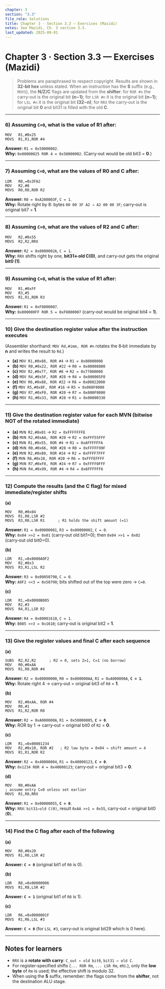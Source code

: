 ```yaml
---
chapter: 3
section: "3.3"
file_role: Solutions
title: Chapter 3 · Section 3.3 — Exercises (Mazidi)
notes: See Mazidi, Ch. 3 section 3.3.
last_updated: 2025-09-01
---
```



# Chapter 3 · Section 3.3 — Exercises (Mazidi)

> Problems are paraphrased to respect copyright. Results are shown in **32‑bit hex** unless stated. When an instruction has the **S** suffix (e.g., `MOVS`), the **N/Z/C** flags are updated from the **shifter**: for `ROR #n` the carry‑out is the original bit **(n−1)**; for `LSR #n` it is the original bit **(n−1)**; for `LSL #n` it is the original bit **(32−n)**; for `RRX` the carry‑out is the original bit **0** and bit31 is filled with the old **C**.

---

### 6) Assuming `C=0`, what is the value of **R1** after:
```armasm
MOV   R1,#0x25
MOVS  R1,R1,ROR #4
```
**Answer:** `R1 = 0x50000002`.  
**Why:** `0x00000025 ROR 4 = 0x50000002`. (Carry‑out would be old bit3 = **0**.)

---

### 7) Assuming `C=0`, what are the values of **R0** and **C** after:
```armasm
LDR   R0,=0x3FA2
MOV   R2,#8
MOVS  R0,R0,ROR R2
```
**Answer:** `R0 = 0xA200003F`, `C = 1`.  
**Why:** Rotate right by 8: bytes `00 00 3F A2 → A2 00 00 3F`; carry‑out is original bit7 = **1**.

---

### 8) Assuming `C=0`, what are the values of **R2** and **C** after:
```armasm
MOV   R2,#0x55
MOVS  R2,R2,RRX
```
**Answer:** `R2 = 0x0000002A`, `C = 1`.  
**Why:** `RRX` shifts right by one, **bit31←old C(0)**, and carry‑out gets the original **bit0 (1)**.

---

### 9) Assuming `C=0`, what is the value of **R1** after:
```armasm
MOV   R1,#0xFF
MOV   R3,#5
MOVS  R1,R1,ROR R3
```
**Answer:** `R1 = 0xF8000007`.  
**Why:** `0x000000FF ROR 5 = 0xF8000007` (carry‑out would be original bit4 = **1**).

---

### 10) Give the destination register value **after the instruction executes**  
(Assembler shorthand: `MOV Rd,#imm, ROR #n` rotates the 8‑bit immediate by **n** and writes the result to `Rd`.)

- **(a)** `MOV R1,#0x88, ROR #4` → `R1 = 0x80000008`  
- **(b)** `MOV R0,#0x22, ROR #22` → `R0 = 0x00008800`  
- **(c)** `MOV R2,#0x77, ROR #8` → `R2 = 0x77000000`  
- **(d)** `MOV R4,#0x5F, ROR #28` → `R4 = 0x000005F0`  
- **(e)** `MOV R6,#0x88, ROR #22` → `R6 = 0x00022000`  
- **(f)** `MOV R5,#0x8F, ROR #16` → `R5 = 0x008F0000`  
- **(g)** `MOV R7,#0xF0, ROR #20` → `R7 = 0x000F0000`  
- **(h)** `MOV R1,#0x33, ROR #28` → `R1 = 0x00000330`

---

### 11) Give the destination register value for each **MVN** (bitwise NOT of the rotated immediate)

- **(a)** `MVN R2,#0x01` → `R2 = 0xFFFFFFFE`  
- **(b)** `MVN R2,#0xAA, ROR #20` → `R2 = 0xFFF55FFF`  
- **(c)** `MVN R1,#0x55, ROR #4` → `R1 = 0xAFFFFFFA`  
- **(d)** `MVN R0,#0x66, ROR #28` → `R0 = 0xFFFFF99F`  
- **(e)** `MVN R2,#0x80, ROR #24` → `R2 = 0xFFFF7FFF`  
- **(f)** `MVN R6,#0x10, ROR #20` → `R6 = 0xFFFEFFFF`  
- **(g)** `MVN R7,#0xF0, ROR #24` → `R7 = 0xFFFF0FFF`  
- **(h)** `MVN R4,#0x99, ROR #4` → `R4 = 0x6FFFFFF6`

---

### 12) Compute the results (and the **C** flag) for mixed immediate/register shifts

**(a)**
```armasm
MOV   R0,#0x04
MOVS  R1,R0,LSR #2
MOVS  R3,R0,LSR R1      ; R1 holds the shift amount (=1)
```
**Answer:** `R1 = 0x00000001`, `R3 = 0x00000002`, `C = 0`.  
**Why:** `0x04 >>2 = 0x01` (carry‑out old bit1=0); then `0x04 >>1 = 0x02` (carry‑out old bit0=0).

**(b)**
```armasm
LDR   R1,=0x0000A0F2
MOV   R2,#0x3
MOVS  R3,R1,LSL R2
```
**Answer:** `R3 = 0x00050790`, `C = 0`.  
**Why:** `A0F2 <<3 = 0x50790`; bits shifted out of the top were zero → `C=0`.

**(c)**
```armasm
LDR   R1,=0x0000B085
MOV   R2,#3
MOVS  R4,R1,LSR R2
```
**Answer:** `R4 = 0x00001610`, `C = 1`.  
**Why:** `B085 >>3 = 0x1610`; carry‑out is original bit2 = **1**.

---

### 13) Give the **register values** and final **C** after each sequence

**(a)**
```armasm
SUBS  R2,R2,R2      ; R2 = 0, sets Z=1, C=1 (no borrow)
MOV   R0,#0xAA
MOVS  R1,R0,ROR #4
```
**Answer:** `R2 = 0x00000000`, `R0 = 0x000000AA`, `R1 = 0xA000000A`, **`C = 1`**.  
**Why:** Rotate right 4 → carry‑out = original bit3 of `R0` = **1**.

**(b)**
```armasm
MOV   R2,#0xAA, ROR #4
MOV   R0,#1
MOVS  R1,R2,ROR R0
```
**Answer:** `R2 = 0xA000000A`, `R1 = 0x50000005`, **`C = 0`**.  
**Why:** ROR by 1 → carry‑out = original bit0 of `R2` = **0**.

**(c)**
```armasm
LDR   R1,=0x00001234
MOV   R2,#0x10, ROR #2   ; R2 low byte = 0x04 → shift amount = 4
MOVS  R1,R1,ROR R2
```
**Answer:** `R2 = 0x40000004`, `R1 = 0x40000123`, **`C = 0`**.  
**Why:** `0x1234 ROR 4 = 0x40000123`; carry‑out = original bit3 = **0**.

**(d)**
```armasm
MOV   R0,#0xAA
; assume entry C=0 unless set earlier
MOVS  R1,R0,RRX
```
**Answer:** `R1 = 0x00000055`, **`C = 0`**.  
**Why:** `RRX`: `bit31←old C(0)`, result `0xAA >>1 = 0x55`, carry‑out = original bit0 (**0**).

---

### 14) Find the **C** flag after each of the following

**(a)**
```armasm
MOV   R0,#0x20
MOVS  R1,R0,LSR #2
```
**Answer:** **`C = 0`** (original bit1 of `R0` is 0).

**(b)**
```armasm
LDR   R8,=0x00000006
MOVS  R1,R8,LSR #2
```
**Answer:** **`C = 1`** (original bit1 of `R8` is 1).

**(c)**
```armasm
LDR   R6,=0x0000001F
MOVS  R1,R6,LSL #3
```
**Answer:** **`C = 0`** (for `LSL #3`, carry‑out is original bit29 which is 0 here).

---

## Notes for learners
- `RRX` is a **rotate with carry**: `C_out ← old bit0`, `bit31 ← old C`.  
- For register‑specified shifts (`... ROR Rm`, `... LSR Rm`, etc.), only the **low byte** of `Rm` is used; the effective shift is modulo 32.  
- When using the **S** suffix, remember: the flags come from the **shifter**, not the destination ALU stage.
